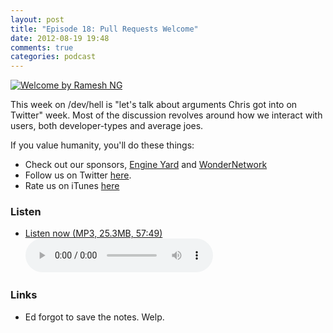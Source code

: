 ```yaml
---
layout: post
title: "Episode 18: Pull Requests Welcome"
date: 2012-08-19 19:48
comments: true
categories: podcast
---
```


[![Welcome by Ramesh NG](http://farm7.staticflickr.com/6142/5930493923_2498cf1d3b_z.jpg)](http://www.flickr.com/photos/rameshng/5930493923/ "Welcome by Ramesh NG")

This week on /dev/hell is "let's talk about arguments Chris got into on Twitter" week. Most of the discussion revolves around how we interact with users, both developer-types and average joes.

If you value humanity, you'll do these things:

* Check out our sponsors, [Engine Yard](http://www.engineyard.com/) and [WonderNetwork](https://wondernetwork.com/)
* Follow us on Twitter [here](https://twitter.com/dev_hell).
* Rate us on iTunes [here](http://itunes.apple.com/us/podcast/dev-hell/id489840699)

### Listen

* <a href="http://devhell.s3.amazonaws.com/ep18-64mono.mp3" rel="enclosure">Listen now (MP3, 25.3MB, 57:49)</a>    
	<audio controls src="http://devhell.s3.amazonaws.com/ep18-64mono.mp3">

### Links

- Ed forgot to save the notes. Welp.